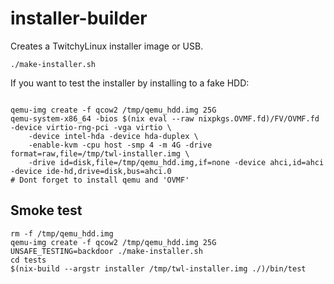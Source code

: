 # installer-builder

Creates a TwitchyLinux installer image or USB.

`./make-installer.sh`

If you want to test the installer by installing to a fake HDD:

```shell

qemu-img create -f qcow2 /tmp/qemu_hdd.img 25G
qemu-system-x86_64 -bios $(nix eval --raw nixpkgs.OVMF.fd)/FV/OVMF.fd -device virtio-rng-pci -vga virtio \
    -device intel-hda -device hda-duplex \
    -enable-kvm -cpu host -smp 4 -m 4G -drive format=raw,file=/tmp/twl-installer.img \
    -drive id=disk,file=/tmp/qemu_hdd.img,if=none -device ahci,id=ahci -device ide-hd,drive=disk,bus=ahci.0
# Dont forget to install qemu and 'OVMF'

```


## Smoke test

```shell
rm -f /tmp/qemu_hdd.img
qemu-img create -f qcow2 /tmp/qemu_hdd.img 25G
UNSAFE_TESTING=backdoor ./make-installer.sh
cd tests
$(nix-build --argstr installer /tmp/twl-installer.img ./)/bin/test
````